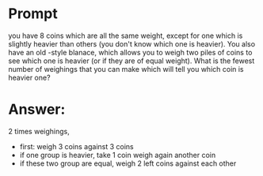 # Prompt
you have 8 coins which are all the same weight, except for one which is slightly heavier than others (you don't know which one is heavier). You also have an old -style blanace, which allows you to weigh two piles of coins to see which one is heavier (or if they are of equal weight). What is the fewest number of weighings that you can make which will tell you which coin is heavier one?
# Answer:
2 times weighings,
  +  first: weigh 3 coins against 3 coins
  +  if one group is heavier, take 1 coin weigh again another coin
  +  if these two group are equal, weigh 2 left coins against each other

